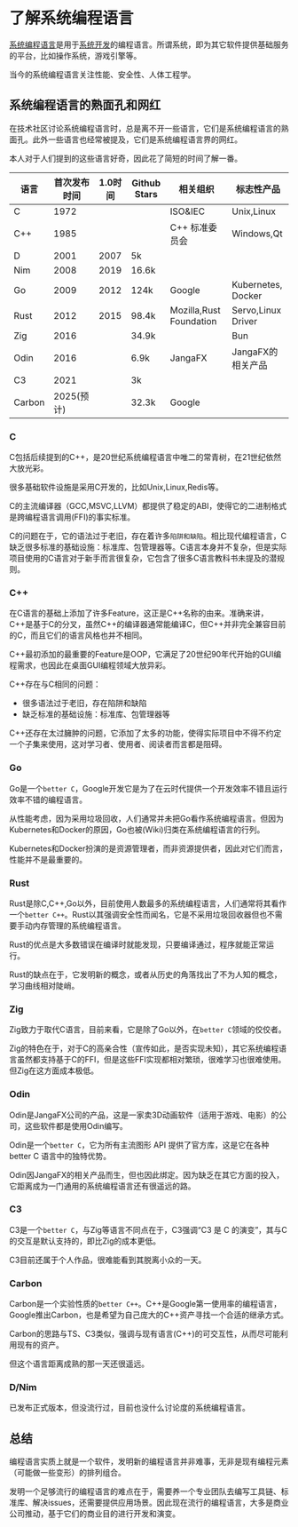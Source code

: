 # 了解系统编程语言

[系统编程语言](https://en.wikipedia.org/wiki/System_programming_language)是用于[系统开发](https://en.wikipedia.org/wiki/Systems_programming)的编程语言。所谓系统，即为其它软件提供基础服务的平台，比如操作系统，游戏引擎等。

当今的系统编程语言关注性能、安全性、人体工程学。

## 系统编程语言的熟面孔和网红

在技术社区讨论系统编程语言时，总是离不开一些语言，它们是系统编程语言的熟面孔。此外一些语言也经常被提及，它们是系统编程语言界的网红。

本人对于人们提到的这些语言好奇，因此花了简短的时间了解一番。

| 语言     | 首次发布时间   | 1.0时间 | Github Stars | 相关组织                    | 标志性产品              |
| ------ | -------- | ----- | ------------ | ----------------------- | ------------------ |
| C      | 1972     |       |              | ISO&IEC                 | Unix,Linux         |
| C++    | 1985     |       |              | C++ 标准委员会               | Windows,Qt         |
| D      | 2001     | 2007  | 5k           |                         |                    |
| Nim    | 2008     | 2019  | 16.6k        |                         |                    |
| Go     | 2009     | 2012  | 124k         | Google                  | Kubernetes, Docker |
| Rust   | 2012     | 2015  | 98.4k        | Mozilla,Rust Foundation | Servo,Linux Driver |
| Zig    | 2016     |       | 34.9k        |                         | Bun                |
| Odin   | 2016     |       | 6.9k         | JangaFX                 | JangaFX的相关产品       |
| C3     | 2021     |       | 3k           |                         |                    |
| Carbon | 2025(预计) |       | 32.3k        | Google                  |                    |

### C

C包括后续提到的C++，是20世纪系统编程语言中唯二的常青树，在21世纪依然大放光彩。

很多基础软件设施是采用C开发的，比如Unix,Linux,Redis等。

C的主流编译器（GCC,MSVC,LLVM）都提供了稳定的ABI，使得它的二进制格式是跨编程语言调用(FFI)的事实标准。

C的问题在于，它的语法过于老旧，存在着许多`陷阱和缺陷`。相比现代编程语言，C缺乏很多标准的基础设施：标准库、包管理器等。C语言本身并不复杂，但是实际项目使用的C语言对于新手而言很复杂，它包含了很多C语言教科书未提及的潜规则。

### C++

在C语言的基础上添加了许多Feature，这正是C++名称的由来。准确来讲，C++是基于C的分叉，虽然C++的编译器通常能编译C，但C++并非完全兼容目前的C，而且它们的语言风格也并不相同。

C++最初添加的最重要的Feature是OOP，它满足了20世纪90年代开始的GUI编程需求，也因此在桌面GUI编程领域大放异彩。

C++存在与C相同的问题：

- 很多语法过于老旧，存在陷阱和缺陷
- 缺乏标准的基础设施：标准库、包管理器等

C++还存在太过臃肿的问题，它添加了太多的功能，使得实际项目中不得不约定一个子集来使用，这对学习者、使用者、阅读者而言都是阻碍。
### Go

Go是一个`better C`，Google开发它是为了在云时代提供一个开发效率不错且运行效率不错的编程语言。

从性能考虑，因为采用垃圾回收，人们通常并未把Go看作系统编程语言。但因为Kubernetes和Docker的原因，Go也被(Wiki)归类在系统编程语言的行列。

Kubernetes和Docker扮演的是资源管理者，而非资源提供者，因此对它们而言，性能并不是最重要的。

### Rust

Rust是除C,C++,Go以外，目前使用人数最多的系统编程语言，人们通常将其看作一个`better C++`。Rust以其强调安全性而闻名，它是不采用垃圾回收器但也不需要手动内存管理的系统编程语言。

Rust的优点是大多数错误在编译时就能发现，只要编译通过，程序就能正常运行。

Rust的缺点在于，它发明新的概念，或者从历史的角落找出了不为人知的概念，学习曲线相对陡峭。

### Zig

Zig致力于取代C语言，目前来看，它是除了Go以外，在`better C`领域的佼佼者。

Zig的特色在于，对于C的高亲合性（宣传如此，是否实现未知），其它系统编程语言虽然都支持基于C的FFI，但是这些FFI实现都相对繁琐，很难学习也很难使用。但Zig在这方面成本极低。

### Odin

Odin是JangaFX公司的产品，这是一家卖3D动画软件（适用于游戏、电影）的公司，这些软件都是使用Odin编写。

Odin是一个`better C`，它为所有主流图形 API 提供了官方库，这是它在各种 better C 语言中的独特优势。

Odin因JangaFX的相关产品而生，但也因此绑定。因为缺乏在其它方面的投入，它距离成为一门通用的系统编程语言还有很遥远的路。

### C3

C3是一个`better C`，与Zig等语言不同点在于，C3强调“C3 是 C 的演变”，其与C的交互是默认支持的，即比Zig的成本更低。

C3目前还属于个人作品，很难能看到其脱离小众的一天。

### Carbon

Carbon是一个实验性质的`better C++`。C++是Google第一使用率的编程语言，Google推出Carbon，也是希望为自己庞大的C++资产寻找一个合适的继承方式。

Carbon的思路与TS、C3类似，强调与现有语言(C++)的可交互性，从而尽可能利用现有的资产。

但这个语言距离成熟的那一天还很遥远。

### D/Nim

已发布正式版本，但没流行过，目前也没什么讨论度的系统编程语言。

## 总结

编程语言实质上就是一个软件，发明新的编程语言并非难事，无非是现有编程元素（可能做一些变形）的排列组合。

发明一个足够流行的编程语言的难点在于，需要养一个专业团队去编写工具链、标准库、解决issues，还需要提供应用场景。因此现在流行的编程语言，大多是商业公司推动，基于它们的商业目的进行开发和演变。